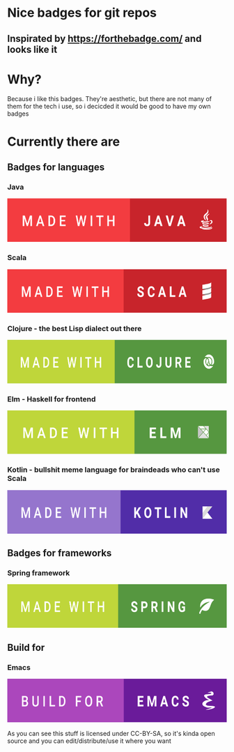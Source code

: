 # Nice badges for git repos
## Inspirated by https://forthebadge.com/ and looks like it

# Why?
Because i like this badges. They're aesthetic, but there are not many of them for the tech i use, so i decicded it would be good to have my own badges

# Currently there are
## Badges for languages
### Java
<img src="https://raw.githubusercontent.com/schvabodka-man/Custom-Badges/master/Languages/Java/png/Java%20xxxhdpi.png" width="600" height="100">

### Scala 
<img src="https://raw.githubusercontent.com/schvabodka-man/Custom-Badges/master/Languages/Scala/png/Scala%20xxxhdpi.png" width="640" height="100">

### Clojure - the best Lisp dialect out there
<img src="https://raw.githubusercontent.com/schvabodka-man/Custom-Badges/master/Languages/Clojure/png/Clojure%20xxxhdpi.png" width="700" height="100">

### Elm - Haskell for frontend
<img src="https://raw.githubusercontent.com/schvabodka-man/Custom-Badges/master/Languages/Elm/png/Elm%20xxxhdpi.png" width="600" height="100">

### Kotlin - bullshit meme language for braindeads who can't use Scala
<img src="https://raw.githubusercontent.com/schvabodka-man/Custom-Badges/master/Languages/Kotlin/png/Kotlin%20xxxhdpi.png" width="664" height="100">

## Badges for frameworks
### Spring framework
<img src="https://raw.githubusercontent.com/schvabodka-man/Custom-Badges/master/Frameworks/png/Spring%20xxxhdpi.png" width="600" height="100">

## Build for
### Emacs
<img src="https://raw.githubusercontent.com/schvabodka-man/Custom-Badges/master/BuildFor/Emacs/Emacs%20xxxhdpi.png" width="600" height="100">

As you can see this stuff is licensed under CC-BY-SA, so it's kinda open source and you can edit/distribute/use it where you want
